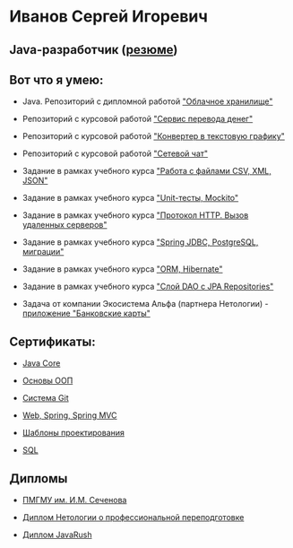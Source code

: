 # Иванов Сергей Игоревич
## Java-разработчик ([резюме](https://github.com/SergeyIvanov11/Resume/blob/main/resume.md))

## Вот что я умею:
* Java. Репозиторий с дипломной работой ["Облачное хранилище"](https://github.com/SergeyIvanov11/NetologyCloudService)

* Репозиторий с курсовой работой ["Сервис перевода денег"](https://github.com/SergeyIvanov11/MoneyTransferServiceApp)

* Репозиторий с курсовой работой ["Конвертер в текстовую графику"](https://github.com/SergeyIvanov11/TextGraphicsConverter/tree/master)

* Репозиторий с курсовой работой ["Сетевой чат"](https://github.com/SergeyIvanov11/NetworkChat)

* Задание в рамках учебного курса ["Работа с файлами CSV, XML, JSON"](https://github.com/SergeyIvanov11/FilesCSV_XML_JSON)

* Задание в рамках учебного курса ["Unit-тесты, Mockito"](https://github.com/SergeyIvanov11/healthcare-service-master)

* Задание в рамках учебного курса ["Протокол HTTP. Вызов удаленных серверов"](https://github.com/SergeyIvanov11/HTTPClient)

* Задание в рамках учебного курса ["Spring JDBC, PostgreSQL, миграции"](https://github.com/SergeyIvanov11/JDBC_API_Netology)

* Задание в рамках учебного курса ["ORM, Hibernate"](https://github.com/SergeyIvanov11/ORM_Hibernate_Netology/tree/entity_manager)

* Задание в рамках учебного курса ["Слой DAO c JPA Repositories"](https://github.com/SergeyIvanov11/ORM_Hibernate_Netology/tree/master)
  
* Задача от компании Экосистема Альфа (партнера Нетологии) - [приложение "Банковские карты"](https://github.com/SergeyIvanov11/BankCards)

## Сертификаты:

* [Java Core](https://github.com/SergeyIvanov11/Resume/blob/main/Certificates/Java%20Core.pdf)

* [Основы ООП](https://github.com/SergeyIvanov11/Resume/blob/main/Certificates/Основы%20ООП.pdf)

* [Система Git](https://github.com/SergeyIvanov11/Resume/blob/main/Certificates/Git.pdf)

* [Web, Spring, Spring MVC](https://github.com/SergeyIvanov11/Resume/blob/main/Certificates/Web%2C%20Spring%20%26%20Spring%20MVC.pdf)

* [Шаблоны проектирования](https://github.com/SergeyIvanov11/Resume/blob/main/Certificates/Шаблоны%20проектирования.pdf)

* [SQL](https://github.com/SergeyIvanov11/Resume/blob/main/Certificates/SQL.pdf)

## Дипломы

* [ПМГМУ им. И.М. Сеченова](https://github.com/SergeyIvanov11/Resume/blob/main/Diplomas/Диплом%20ВО.jpg)

* [Диплом Нетологии о профессиональной переподготовке](https://github.com/SergeyIvanov11/Resume/blob/main/Certificates/Нетология%20Диплом.pdf)

* [Диплом JavaRush](https://github.com/SergeyIvanov11/Resume/blob/main/Certificates/JavaRush_Sergey_Ivanov.pdf)
